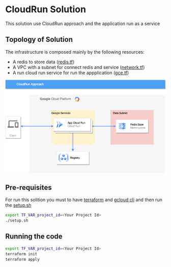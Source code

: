 # CloudRun Solution
This solution use CloudRun approach and the application run as a service

## Topology of Solution
The infrastructure is composed mainly by the following resources:

- A redis to store data ([redis.tf](terraform/redis.tf))
- A VPC with a subnet for connect redis and service ([network.tf](terraform/network.tf))
- A run cloud run service for run the appplication ([gce.tf](terraform/cloudrun.tf))

![alt text](../assets/CloudRun.png "CloudRun Solution Tolpology")

## Pre-requisites
For run this solition you must to have [terraform](https://www.terraform.io/) and [gcloud cli](https://cloud.google.com/sdk/docs/install) and then run the [setup.sh](setup.sh)

```bash
export TF_VAR_project_id=<Your Project Id>
./setup.sh
```

## Running the code
```bash
export TF_VAR_project_id=<Your Project Id>
terraform init
terraform apply
```